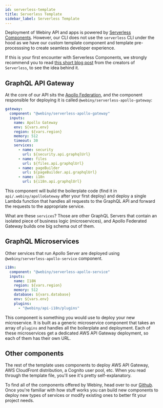 ```yaml
---
id: serverless-template
title: Serverless Template
sidebar_label: Serverless Template
---
```


Deployment of Webiny API and apps is powered by [Serverless Components](https://github.com/serverless/components). However, our CLI does not use the `serverless` CLI under the hood as we have our custom template component and template pre-processsing to create seamless developer experience.

If this is your first encounter with Serverless Components, we strongly recommend you to read [this short blog post](https://serverless.com/blog/serverless-components-beta/) from the creators of `Serverless`, to see the idea behind it.

## GraphQL API Gateway
At the core of our API sits the [Apollo Federation](https://www.apollographql.com/docs/apollo-server/federation/introduction/), and the component responsible for deploying it is called `@webiny/serverless-apollo-gateway`:

```yaml
gateway:
  component: "@webiny/serverless-apollo-gateway"
  inputs:
    name: Apollo Gateway
    env: ${vars.env}
    region: ${vars.region}
    memory: 512
    timeout: 30
    services:
      - name: security
        url: ${security.api.graphqlUrl}
      - name: files
        url: ${files.api.graphqlUrl}
      - name: pageBuilder
        url: ${pageBuilder.api.graphqlUrl}
      - name: i18n
        url: ${i18n.api.graphqlUrl}
```
This component will build the boilerplate code (find it in `api/.webiny/apolloGateway` after your first deploy) and deploy a single Lambda function that handles all requests to the GraphQL API and forward the requests to the appropriate service.

What are these `services`? Those are other GraphQL Servers that contain an isolated piece of business logic (microservices), and Apollo Federated Gateway builds one big schema out of them.

## GraphQL Microservices
Other services that run Apollo Server are deployed using `@webiny/serverless-apollo-service` component.

```yaml
i18n:
  component: "@webiny/serverless-apollo-service"
  inputs:
    name: I18N
    region: ${vars.region}
    memory: 512
    database: ${vars.database}
    env: ${vars.env}
    plugins:
      - "@webiny/api-i18n/plugins"
```
This component is something you would use to deploy your new microservice. It is built as a generic microservice component that takes an array of `plugins` and handles all the boilerplate and deployment. Each of these microservices get a dedicated AWS API Gateway deployment, so each of them has their own URL.

## Other components
The rest of the template uses components to deploy AWS API Gateway, AWS CloudFront distribution, a Cognito user pool, etc. When you read through the template file, you'll see it's pretty self-explanatory.

To find all of the components offered by Webiny, head over to our [Github](https://github.com/webiny/webiny-js/tree/master/components). Once you're familiar with how stuff works you can build new components to deploy new types of services or modify existing ones to better fit your project needs.

 

